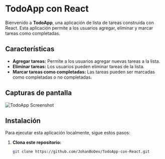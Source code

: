 # TodoApp con React

Bienvenido a **TodoApp**, una aplicación de lista de tareas construida con React. Esta aplicación permite a los usuarios agregar, eliminar y marcar tareas como completadas.

## Características

- **Agregar tareas:** Permite a los usuarios agregar nuevas tareas a la lista.
- **Eliminar tareas:** Los usuarios pueden eliminar tareas de la lista.
- **Marcar tareas como completadas:** Las tareas pueden ser marcadas como completadas o no completadas.

## Capturas de pantalla

![TodoApp Screenshot](screenshot.png)

## Instalación

Para ejecutar esta aplicación localmente, sigue estos pasos:

1. **Clona este repositorio:**

   ```bash
   git clone https://github.com/JohanBoDev/TodoApp-con-React.git
